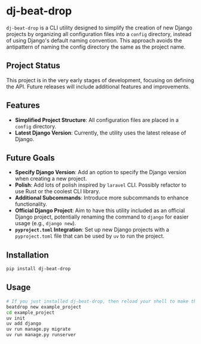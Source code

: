 # dj-beat-drop

`dj-beat-drop` is a CLI utility designed to simplify the creation of new Django projects by organizing all configuration
files into a `config` directory, instead of using Django's default naming convention. This approach avoids the
antipattern of naming the config directory the same as the project name.

## Project Status

This project is in the very early stages of development, focusing on defining the API. Future releases will include
additional features and improvements.

## Features

- **Simplified Project Structure**: All configuration files are placed in a `config` directory.
- **Latest Django Version**: Currently, the utility uses the latest release of Django.

## Future Goals

- **Specify Django Version**: Add an option to specify the Django version when creating a new project.
- **Polish**: Add lots of polish inspired by `laravel` CLI. Possibly refactor to use Rust or the coolest CLI library.
- **Additional Subcommands**: Introduce more subcommands to enhance functionality.
- **Official Django Project**: Aim to have this utility included as an official Django project, potentially renaming the 
  command to `django` for easier usage (e.g., `django new`).
- **`pyproject.toml` Integration**: Set up new Django projects with a `pyproject.toml` file that can be used by `uv` to
  run the project.

## Installation

```sh
pip install dj-beat-drop
```

## Usage

```sh
# If you just installed dj-beat-drop, then reload your shell to make the command available.
beatdrop new example_project
cd example_project
uv init
uv add django
uv run manage.py migrate
uv run manage.py runserver
```
